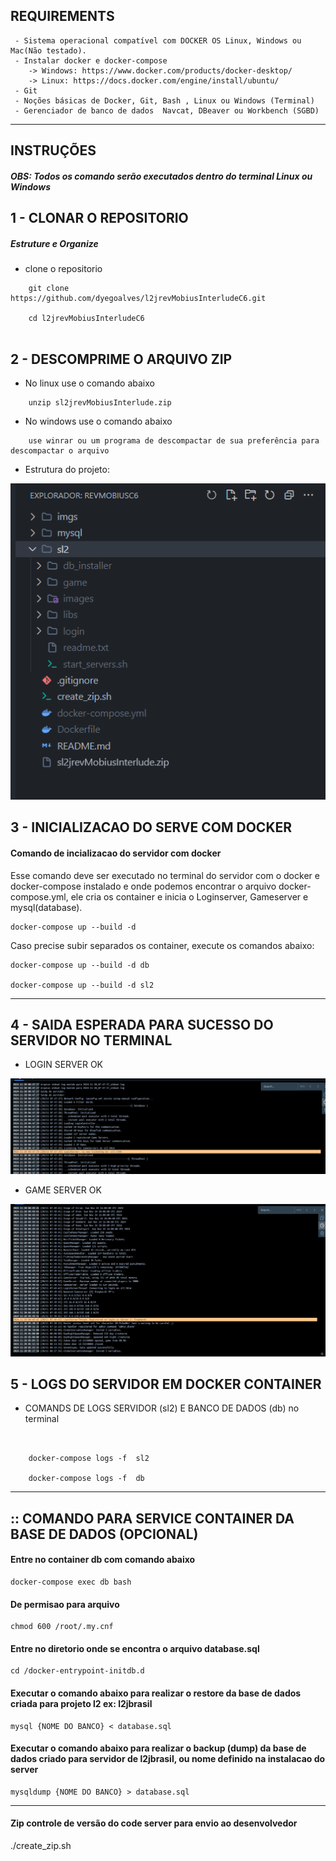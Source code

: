 
## REQUIREMENTS

``` 
 - Sistema operacional compatível com DOCKER OS Linux, Windows ou Mac(Não testado).
 - Instalar docker e docker-compose
    -> Windows: https://www.docker.com/products/docker-desktop/
    -> Linux: https://docs.docker.com/engine/install/ubuntu/
 - Git
 - Noções básicas de Docker, Git, Bash , Linux ou Windows (Terminal)
 - Gerenciador de banco de dados  Navcat, DBeaver ou Workbench (SGBD)

```

---- 

## INSTRUÇÕES


#####  OBS: Todos os comando serão executados dentro do terminal Linux ou Windows

## 1 - CLONAR O REPOSITORIO

##### Estruture e Organize

* clone o repositorio
``` 
    git clone https://github.com/dyegoalves/l2jrevMobiusInterludeC6.git

    cd l2jrevMobiusInterludeC6
    
```


## 2 - DESCOMPRIME O ARQUIVO ZIP

 * No linux use o comando abaixo
``` 
    unzip sl2jrevMobiusInterlude.zip
```
 * No windows use o comando abaixo
``` 
    use winrar ou um programa de descompactar de sua preferência para descompactar o arquivo    
```

* Estrutura do projeto:

![alt text](imgs/project-structure.png)

## 3 - INICIALIZACAO DO SERVE COM DOCKER


#### Comando de incializacao do servidor com docker
Esse comando deve ser executado no terminal do servidor com o docker e docker-compose instalado e onde podemos encontrar o arquivo docker-compose.yml, ele cria os container e inicia o Loginserver, Gameserver  e mysql(database).

    docker-compose up --build -d

Caso precise subir separados os container, execute os comandos abaixo:

    docker-compose up --build -d db

    docker-compose up --build -d sl2




----

## 4 - SAIDA ESPERADA PARA SUCESSO DO SERVIDOR NO TERMINAL

* LOGIN SERVER OK

![alt text](imgs/image-1.png)

* GAME SERVER OK 

![alt text](imgs/image-2.png)


## 5 - LOGS DO SERVIDOR EM DOCKER CONTAINER 
* COMANDS DE LOGS SERVIDOR (sl2) E BANCO DE DADOS (db) no terminal  

``` 


    docker-compose logs -f  sl2 

    docker-compose logs -f  db

``` 

----

## :: COMANDO PARA SERVICE CONTAINER DA BASE DE DADOS (OPCIONAL)

#### Entre no container db com comando abaixo 
    docker-compose exec db bash

#### De permisao para arquivo
    chmod 600 /root/.my.cnf

#### Entre no diretorio onde se encontra o arquivo database.sql
    cd /docker-entrypoint-initdb.d

#### Executar o comando abaixo para realizar o restore da base de dados criada para projeto l2 ex: l2jbrasil
    mysql {NOME DO BANCO} < database.sql

#### Executar o comando abaixo para realizar o backup (dump) da base de dados criado para servidor de l2jbrasil, ou nome definido na instalacao do server
    mysqldump {NOME DO BANCO} > database.sql


--- 

#### Zip controle de versão do code server para envio ao desenvolvedor

./create_zip.sh